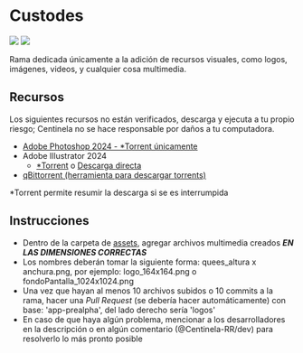 # Custodes
<a href="https://codeclimate.com/github/Centinela-RR/Custodes/maintainability"><img src="https://api.codeclimate.com/v1/badges/45771b35ae3140bb91d3/maintainability" /></a>
<a href="https://codeclimate.com/github/Centinela-RR/Custodes/test_coverage"><img src="https://api.codeclimate.com/v1/badges/45771b35ae3140bb91d3/test_coverage" /></a>

Rama dedicada únicamente a la adición de recursos visuales, como logos, imágenes, videos, y cualquier cosa multimedia.

## Recursos

Los siguientes recursos no están verificados, descarga y ejecuta a tu propio riesgo; Centinela no se hace responsable por daños a tu computadora.

- [Adobe Photoshop 2024 - *Torrent únicamente](https://usersdrive.com/c82wqjmb8o20.html)
- Adobe Illustrator 2024
  - [*Torrent](https://usersdrive.com/oe0qgpauwxvv.html) o [Descarga directa](https://usersdrive.com/djt0vk53ezj9.html)
- [qBittorrent (herramienta para descargar torrents)](https://www.fosshub.com/qBittorrent.html)

*Torrent permite resumir la descarga si se es interrumpida

## Instrucciones
- Dentro de la carpeta de [assets](/assets/), agregar archivos multimedia creados *__EN LAS DIMENSIONES CORRECTAS__*
- Los nombres deberán tomar la siguiente forma: quees_altura x anchura.png, por ejemplo: logo_164x164.png o fondoPantalla_1024x1024.png
- Una vez que hayan al menos 10 archivos subidos o 10 commits a la rama, hacer una _Pull Request_ (se debería hacer automáticamente) con base: 'app-prealpha', del lado derecho sería 'logos'
- En caso de que haya algún problema, mencionar a los desarrolladores en la descripción o en algún comentario (@Centinela-RR/dev) para resolverlo lo más pronto posible
